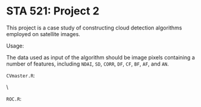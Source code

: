 # STA 521: Project 2 

This project is a case study of constructing cloud detection algorithms employed on satellite images. 

Usage:

The data used as input of the algorithm should be image pixels containing a number of features, including `NDAI`, `SD`, `CORR`, `DF`, `CF`, `BF`, `AF`, and `AN`. 

`CVmaster.R`: 

\ 

`ROC.R`: 


